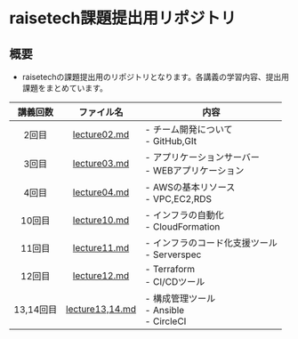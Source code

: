 # raisetech課題提出用リポジトリ  
## 概要
- raisetechの課題提出用のリポジトリとなります。各講義の学習内容、提出用課題をまとめています。  

| 講義回数  | ファイル名                                                                                                              | 内容                                                | 
| :-------: | :---------------------------------------------------------------------------------------------------------------------: | --------------------------------------------------- | 
| 2回目     | [lecture02.md](https://github.com/akitoc342/lecture/blob/main/lecture02.md)                                             | - チーム開発について<br>- GitHub,GIt                | 
| 3回目     | [lecture03.md](https://github.com/akitoc342/lecture/blob/main/lecture03.md)                                             | - アプリケーションサーバー<br>- WEBアプリケーション | 
| 4回目     | [lecture04.md](https://github.com/akitoc342/lecture/blob/main/lecture04.md)                                             | - AWSの基本リソース<br>- VPC,EC2,RDS                | 
| 10回目    | [lecture10.md](https://github.com/akitoc342/lecture/blob/main/lecture10.md)                                             | - インフラの自動化<br>- CloudFormation              | 
| 11回目    | [lecture11.md](https://github.com/akitoc342/lecture/blob/main/lecture11.md)                                             | - インフラのコード化支援ツール<br>- Serverspec      | 
| 12回目    | [lecture12.md](https://github.com/akitoc342/lecture/blob/main/lecture12.md)                                             | - Terraform<br>- CI/CDツール                        | 
| 13,14回目 | [lecture13,14.md](https://github.com/akitoc342/lecture/blob/064c7e20268496d401f2c8777c4cb15cd381d126/lecture13%2C14.md) | - 構成管理ツール<br>- Ansible<br>- CircleCI         | 
